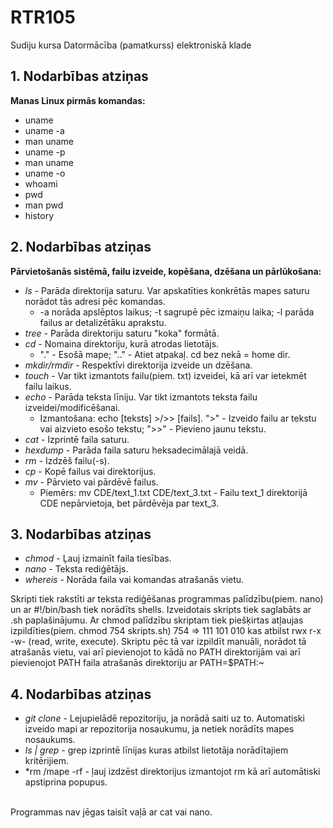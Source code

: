 # RTR105
Sudiju kursa Datormācība (pamatkurss) elektroniskā klade

## 1. Nodarbības atziņas
**Manas Linux pirmās komandas:**  
- uname  
- uname -a  
- man uname  
- uname -p  
- man uname  
- uname -o  
- whoami  
- pwd  
- man pwd  
- history

## 2. Nodarbības atziņas
**Pārvietošanās sistēmā, failu izveide, kopēšana, dzēšana un pārlūkošana:**
- *ls* - Parāda direktorija saturu. Var apskatīties konkrētās mapes saturu norādot tās adresi pēc komandas.
  - -a norāda apslēptos laikus; -t sagrupē pēc izmaiņu laika; -l parāda failus ar detalizētāku aprakstu.
- *tree* - Parāda direktoriju saturu "koka" formātā.
- *cd* - Nomaina direktoriju, kurā atrodas lietotājs.
  - "." - Esošā mape; ".." - Atiet atpakaļ. cd bez nekā = home dir.
- *mkdir/rmdir* - Respektīvi direktorija izveide un dzēšana.
- *touch* - Var tikt izmantots failu(piem. txt) izveidei, kā arī var ietekmēt failu laikus.
- *echo* - Parāda teksta līniju. Var tikt izmantots teksta failu izveidei/modificēšanai.
  - Izmantošana: echo [teksts] >/>> [fails]. ">" - Izveido failu ar tekstu vai aizvieto esošo tekstu; ">>" - Pievieno jaunu tekstu.
- *cat* - Izprintē faila saturu.
- *hexdump* - Parāda faila saturu heksadecimālajā veidā.
- *rm* - Izdzēš failu(-s).
- *cp* - Kopē failus vai direktorijus.
- *mv* - Pārvieto vai pārdēvē failus.
   - Piemērs: mv CDE/text_1.txt CDE/text_3.txt  - Failu text_1 direktorijā CDE nepārvietoja, bet pārdēvēja par text_3.

## 3. Nodarbības atziņas
- *chmod* - Ļauj izmainīt faila tiesības.
- *nano* - Teksta rediģētājs.
- *whereis* - Norāda faila vai komandas atrašanās vietu.

Skripti tiek rakstīti ar teksta rediģēšanas programmas palīdzību(piem. nano) un ar #!/bin/bash tiek norādīts shells. Izveidotais skripts tiek saglabāts ar .sh paplašinājumu.
Ar chmod palīdzību skriptam tiek piešķirtas atļaujas izpildīties(piem. chmod 754 skripts.sh) 754 => 111 101 010 kas atbilst rwx r-x -w- (read, write, execute).
Skriptu pēc tā var izpildīt manuāli, norādot tā atrašanās vietu, vai arī pievienojot to kādā no PATH direktorijām vai arī pievienojot PATH faila atrašanās direktoriju ar PATH=$PATH:~ 

## 4. Nodarbības atziņas
- *git clone* - Lejupielādē repozitoriju, ja norādā saiti uz to. Automatiski izveido mapi ar repozitorija nosaukumu, ja netiek norādīts mapes nosaukums.
- *ls | grep* - grep izprintē līnijas kuras atbilst lietotāja norādītajiem kritērijiem.
- *rm /mape -rf - ļauj izdzēst direktorijus izmantojot rm kā arī automātiski apstiprina popupus.
<br>
Programmas nav jēgas taisīt vaļā ar cat vai nano.
